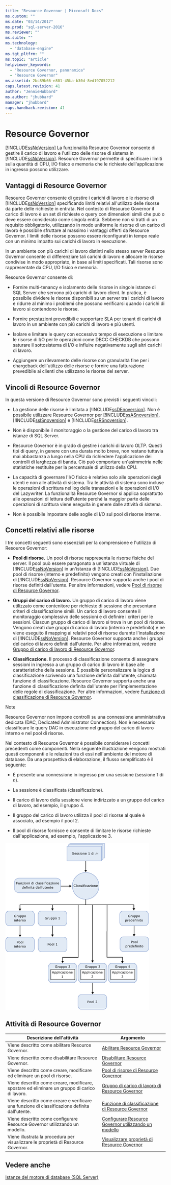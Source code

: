 ```yaml
---
title: "Resource Governor | Microsoft Docs"
ms.custom: ""
ms.date: "03/14/2017"
ms.prod: "sql-server-2016"
ms.reviewer: ""
ms.suite: ""
ms.technology: 
  - "database-engine"
ms.tgt_pltfrm: ""
ms.topic: "article"
helpviewer_keywords: 
  - "Resource Governor, panoramica"
  - "Resource Governor"
ms.assetid: 2bc89b66-e801-45ba-b30d-8ed197052212
caps.latest.revision: 41
author: "JennieHubbard"
ms.author: "jhubbard"
manager: "jhubbard"
caps.handback.revision: 41
---
```

# Resource Governor
  [!INCLUDE[ssNoVersion](../../includes/ssnoversion-md.md)] La funzionalità Resource Governor consente di gestire il carico di lavoro e l'utilizzo delle risorse di sistema in [!INCLUDE[ssNoVersion](../../includes/ssnoversion-md.md)]. Resource Governor permette di specificare i limiti sulla quantità di CPU, I/O fisico e memoria che le richieste dell'applicazione in ingresso possono utilizzare.  
  
## Vantaggi di Resource Governor  
 Resource Governor consente di gestire i carichi di lavoro e le risorse di [!INCLUDE[ssNoVersion](../../includes/ssnoversion-md.md)] specificando limiti relativi all'utilizzo delle risorse da parte delle richieste in entrata. Nel contesto di Resource Governor il carico di lavoro è un set di richieste o query con dimensioni simili che può o deve essere considerato come singola entità. Sebbene non si tratti di un requisito obbligatorio, utilizzando in modo uniforme le risorse di un carico di lavoro è possibile sfruttare al massimo i vantaggi offerti da Resource Governor. I limiti delle risorse possono essere riconfigurati in tempo reale con un minimo impatto sui carichi di lavoro in esecuzione.  
  
 In un ambiente con più carichi di lavoro distinti nello stesso server Resource Governor consente di differenziare tali carichi di lavoro e allocare le risorse condivise in modo appropriato, in base ai limiti specificati. Tali risorse sono rappresentate da CPU, I/O fisico e memoria.  
  
 Resource Governor consente di:  
  
-   Fornire multi-tenancy e isolamento delle risorse in singole istanze di SQL Server che servono più carichi di lavoro client. In pratica, è possibile dividere le risorse disponibili su un server tra i carichi di lavoro e ridurre al minimo i problemi che possono verificarsi quando i carichi di lavoro si contendono le risorse.  
  
-   Fornire prestazioni prevedibili e supportare SLA per tenant di carichi di lavoro in un ambiente con più carichi di lavoro e più utenti.  
  
-   Isolare e limitare le query con eccessivo tempo di esecuzione o limitare le risorse di I/O per le operazioni come DBCC CHECKDB che possono saturare il sottosistema di I/O e influire negativamente sugli altri carichi di lavoro.  
  
-   Aggiungere un rilevamento delle risorse con granularità fine per i chargeback dell'utilizzo delle risorse e fornire una fatturazione prevedibile ai clienti che utilizzano le risorse del server.  
  
## Vincoli di Resource Governor  
 In questa versione di Resource Governor sono previsti i seguenti vincoli:  
  
-   La gestione delle risorse è limitata a [!INCLUDE[ssDEnoversion](../../includes/ssdenoversion-md.md)]. Non è possibile utilizzare Resource Governor per [!INCLUDE[ssASnoversion](../../includes/ssasnoversion-md.md)], [!INCLUDE[ssISnoversion](../../includes/ssisnoversion-md.md)] e [!INCLUDE[ssRSnoversion](../../includes/ssrsnoversion-md.md)].  
  
-   Non è disponibile il monitoraggio o la gestione del carico di lavoro tra istanze di SQL Server.  
  
-   Resource Governor è in grado di gestire i carichi di lavoro OLTP. Questi tipi di query, in genere con una durata molto breve, non restano tuttavia mai abbastanza a lungo nella CPU da richiedere l'applicazione dei controlli di larghezza di banda. Ciò può comportare un'asimmetria nelle statistiche restituite per la percentuale di utilizzo della CPU.  
  
-   La capacità di governare l'I/O fisico è relativa solo alle operazioni degli utenti e non alle attività di sistema. Tra le attività di sistema sono incluse le operazioni di scrittura nel log delle transazioni e le operazioni di I/O del Lazywriter. La funzionalità Resource Governor si applica soprattutto alle operazioni di lettura dell'utente perché la maggior parte delle operazioni di scrittura viene eseguita in genere dalle attività di sistema.  
  
-   Non è possibile impostare delle soglie di I/O sul pool di risorse interne.  
  
## Concetti relativi alle risorse  
 I tre concetti seguenti sono essenziali per la comprensione e l'utilizzo di Resource Governor:  
  
-   **Pool di risorse.** Un pool di risorse rappresenta le risorse fisiche del server. Il pool può essere paragonato a un'istanza virtuale di [!INCLUDE[ssNoVersion](../../includes/ssnoversion-md.md)] in un'istanza di [!INCLUDE[ssNoVersion](../../includes/ssnoversion-md.md)]. Due pool di risorse (interno e predefinito) vengono creati con l'installazione di [!INCLUDE[ssNoVersion](../../includes/ssnoversion-md.md)]. Resource Governor supporta anche i pool di risorse definiti dall'utente. Per altre informazioni, vedere [Pool di risorse di Resource Governor](../../relational-databases/resource-governor/resource-governor-resource-pool.md).  
  
-   **Gruppi del carico di lavoro.** Un gruppo di carico di lavoro viene utilizzato come contenitore per richieste di sessione che presentano criteri di classificazione simili. Un carico di lavoro consente il monitoraggio complessivo delle sessioni e di definire i criteri per le sessioni. Ciascun gruppo di carico di lavoro si trova in un pool di risorse. Vengono creati due gruppi di carico di lavoro (interno e predefinito) e ne viene eseguito il mapping ai relativi pool di risorse durante l'installazione di [!INCLUDE[ssNoVersion](../../includes/ssnoversion-md.md)]. Resource Governor supporta anche i gruppi del carico di lavoro definiti dall'utente. Per altre informazioni, vedere [Gruppo di carico di lavoro di Resource Governor](../../relational-databases/resource-governor/resource-governor-workload-group.md).  
  
-   **Classificazione.** Il processo di classificazione consente di assegnare sessioni in ingresso a un gruppo di carico di lavoro in base alle caratteristiche della sessione. È possibile personalizzare la logica di classificazione scrivendo una funzione definita dall'utente, chiamata funzione di classificazione. Resource Governor supporta anche una funzione di classificazione definita dall'utente per l'implementazione delle regole di classificazione. Per altre informazioni, vedere [Funzione di classificazione di Resource Governor](../../relational-databases/resource-governor/resource-governor-classifier-function.md).  
  
> [!NOTE]  
>  Resource Governor non impone controlli su una connessione amministrativa dedicata (DAC, Dedicated Administrator Connection). Non è necessario classificare le query DAC in esecuzione nel gruppo del carico di lavoro interno e nel pool di risorse.  
  
 Nel contesto di Resource Governor è possibile considerare i concetti precedenti come componenti. Nella seguente illustrazione vengono mostrati questi componenti e le relazioni tra di essi nell'ambiente del motore di database. Da una prospettiva di elaborazione, il flusso semplificato è il seguente:  
  
-   È presente una connessione in ingresso per una sessione (sessione 1 di *n*).  
  
-   La sessione è classificata (classificazione).  
  
-   Il carico di lavoro della sessione viene indirizzato a un gruppo del carico di lavoro, ad esempio, il gruppo 4.  
  
-   Il gruppo del carico di lavoro utilizza il pool di risorse al quale è associato, ad esempio il pool 2.  
  
-   Il pool di risorse fornisce e consente di limitare le risorse richieste dall'applicazione, ad esempio, l'applicazione 3.  
  
 ![Componenti funzionali di Resource Governor](../../relational-databases/resource-governor/media/rg-basic-funct-components.gif "Componenti funzionali di Resource Governor")  
  
## Attività di Resource Governor  
  
|Descrizione dell'attività|Argomento|  
|----------------------|-----------|  
|Viene descritto come abilitare Resource Governor.|[Abilitare Resource Governor](../../relational-databases/resource-governor/enable-resource-governor.md)|  
|Viene descritto come disabilitare Resource Governor.|[Disabilitare Resource Governor](../../relational-databases/resource-governor/disable-resource-governor.md)|  
|Viene descritto come creare, modificare ed eliminare un pool di risorse.|[Pool di risorse di Resource Governor](../../relational-databases/resource-governor/resource-governor-resource-pool.md)|  
|Viene descritto come creare, modificare, spostare ed eliminare un gruppo di carico di lavoro.|[Gruppo di carico di lavoro di Resource Governor](../../relational-databases/resource-governor/resource-governor-workload-group.md)|  
|Viene descritto come creare e verificare una funzione di classificazione definita dall'utente.|[Funzione di classificazione di Resource Governor](../../relational-databases/resource-governor/resource-governor-classifier-function.md)|  
|Viene descritto come configurare Resource Governor utilizzando un modello.|[Configurare Resource Governor utilizzando un modello](../../relational-databases/resource-governor/configure-resource-governor-using-a-template.md)|  
|Viene illustrata la procedura per visualizzare le proprietà di Resource Governor.|[Visualizzare proprietà di Resource Governor](../../relational-databases/resource-governor/view-resource-governor-properties.md)|  
  
## Vedere anche  
 [Istanze del motore di database &#40;SQL Server&#41;](../../database-engine/configure-windows/database-engine-instances-sql-server.md)  
  
  